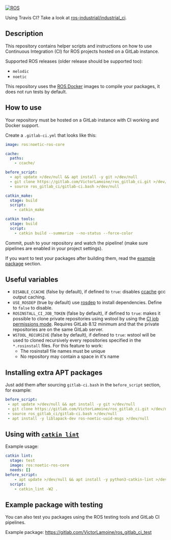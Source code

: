 [![ROS](https://upload.wikimedia.org/wikipedia/commons/b/bb/Ros_logo.svg)](http://www.ros.org/)

Using Travis CI? Take a look at [ros-industrial/industrial_ci](https://github.com/ros-industrial/industrial_ci).

## Description
This repository contains helper scripts and instructions on how to use Continuous Integration (CI) for ROS projects hosted on a GitLab instance.

Supported ROS releases (older release should be supported too):
- `melodic`
- `noetic`

This repository uses the [ROS Docker](https://store.docker.com/images/ros) images to compile your packages, it does not run tests by default.

## How to use
Your repository must be hosted on a GitLab instance with CI working and Docker support.

Create a `.gitlab-ci.yml` that looks like this:

```yml
image: ros:noetic-ros-core

cache:
  paths:
    - ccache/

before_script:
  - apt update >/dev/null && apt install -y git >/dev/null
  - git clone https://gitlab.com/VictorLamoine/ros_gitlab_ci.git >/dev/null
  - source ros_gitlab_ci/gitlab-ci.bash >/dev/null

catkin_make:
  stage: build
  script:
    - catkin_make

catkin tools:
  stage: build
  script:
    - catkin build --summarize --no-status --force-color
```
Commit, push to your repository and watch the pipeline! (make sure pipelines are enabled in your project settings).

If you want to test your packages after building them, read the [example package](#example-package-with-testing) section.

## Useful variables
- `DISABLE_CCACHE` (false by default), if defined to `true`: disables [ccache](https://ccache.samba.org/) gcc output caching.
- `USE_ROSDEP` (true by default) use [rosdep](http://wiki.ros.org/rosdep/) to install dependencies. Define to `false` to disable.
- `ROSINSTALL_CI_JOB_TOKEN` (false by default), if defined to `true`: makes it possible to clone private repositories using wstool by using the [CI job permissions mode](https://docs.gitlab.com/ee/user/project/new_ci_build_permissions_model.html). Requires GitLab 8.12 minimum and that the private repositories are on the same GitLab server.
- `WSTOOL_RECURSIVE` (false by default), if defined to `true`: wstool will be used to cloned recursively every repositories specified in the `*.rosinstall` files. For this feature to work:
  - The rosinstall file names must be unique
  - No repository may contain a space in it's name

## Installing extra APT packages
Just add them after sourcing `gitlab-ci.bash` in the `before_script` section, for example:

```yml
before_script:
 - apt update >/dev/null && apt install -y git >/dev/null
 - git clone https://gitlab.com/VictorLamoine/ros_gitlab_ci.git >/dev/null
 - source ros_gitlab_ci/gitlab-ci.bash >/dev/null
 - apt install -y liblapack-dev ros-noetic-uuid-msgs >/dev/null
```

## Using with [`catkin_lint`](http://wiki.ros.org/catkin_lint)
Example usage:
```yml
catkin lint:
  stage: test
  image: ros:noetic-ros-core
  needs: []
before_script:
    - apt update >/dev/null && apt install -y python3-catkin-lint >/dev/null
  script:
    - catkin_lint -W2 .
```

## Example package with testing
You can also test you packages using the ROS testing tools and GitLab CI pipelines.

Example package: https://gitlab.com/VictorLamoine/ros_gitlab_ci_test

